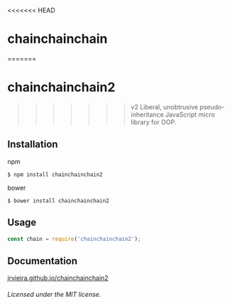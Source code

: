 <<<<<<< HEAD
# chainchainchain
=======
# chainchainchain2
>>>>>>> v2
Liberal, unobtrusive pseudo-inheritance JavaScript micro library for OOP.

## Installation

npm

	$ npm install chainchainchain2

bower

	$ bower install chainchainchain2

## Usage

```javascript
const chain = require('chainchainchain2');
```

## Documentation

[jrvieira.github.io/chainchainchain2](http://jrvieira.github.io/chainchainchain2)


###### Licensed under the MIT license.

